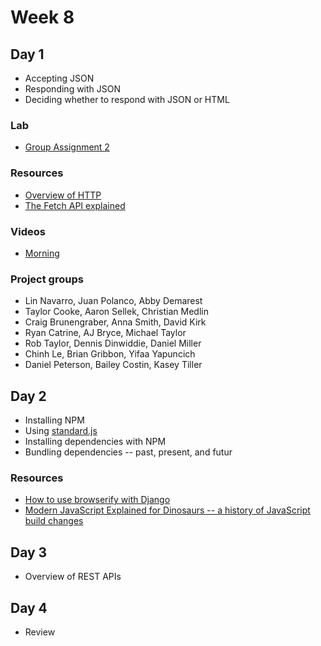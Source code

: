 # Week 8

## Day 1

- Accepting JSON 
- Responding with JSON
- Deciding whether to respond with JSON or HTML

### Lab

- [Group Assignment 2](https://classroom.github.com/g/1AdWNBpZ)

### Resources

- [Overview of HTTP](https://developer.mozilla.org/en-US/docs/Web/HTTP/Overview)
- [The Fetch API explained](https://alligator.io/js/fetch-api/)

### Videos

- [Morning](https://drive.google.com/file/d/1Tua_f10SE_DPs3Qw2HnizsofLNCKNxd9/view)

### Project groups

- Lin Navarro, Juan Polanco, Abby Demarest
- Taylor Cooke, Aaron Sellek, Christian Medlin
- Craig Brunengraber, Anna Smith, David Kirk
- Ryan Catrine, AJ Bryce, Michael Taylor
- Rob Taylor, Dennis Dinwiddie, Daniel Miller
- Chinh Le, Brian Gribbon, Yifaa Yapuncich
- Daniel Peterson, Bailey Costin, Kasey Tiller

## Day 2

- Installing NPM
- Using [standard.js](https://standardjs.com/)
- Installing dependencies with NPM
- Bundling dependencies -- past, present, and futur

### Resources

- [How to use browserify with Django](browserify.md)
- [Modern JavaScript Explained for Dinosaurs -- a history of JavaScript build changes](https://medium.com/the-node-js-collection/modern-javascript-explained-for-dinosaurs-f695e9747b70)

## Day 3

- Overview of REST APIs

## Day 4

- Review
